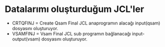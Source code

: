 # Datalarımı oluşturduğum JCL'ler

* CRTQFINJ = Create Qsam Final JCL anaprogramın alacağı input(qsam) dosyasını oluşturuyor.
* VSAMFINJ = Vsam Final JCL sub programın bağlanacağı input-output(vsam) dosyasını oluşturuyor.
